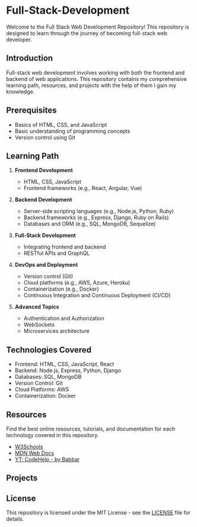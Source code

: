 # Full-Stack-Development

Welcome to the Full Stack Web Development Repository! This repository is designed to learn through the journey of becoming full-stack web developer.

## Introduction

Full-stack web development involves working with both the frontend and backend of web applications. This repository contains my comprehensive learning path, resources, and projects with the help of them I gain my knowledge.

## Prerequisites

- Basics of HTML, CSS, and JavaScript
- Basic understanding of programming concepts
- Version control using Git

## Learning Path

1. **Frontend Development**
    - HTML, CSS, JavaScript
    - Frontend frameworks (e.g., React, Angular, Vue)

2. **Backend Development**
    - Server-side scripting languages (e.g., Node.js, Python, Ruby)
    - Backend frameworks (e.g., Express, Django, Ruby on Rails)
    - Databases and ORM (e.g., SQL, MongoDB, Sequelize)

3. **Full-Stack Development**
    - Integrating frontend and backend
    - RESTful APIs and GraphQL

4. **DevOps and Deployment**
    - Version control (Git)
    - Cloud platforms (e.g., AWS, Azure, Heroku)
    - Containerization (e.g., Docker)
    - Continuous Integration and Continuous Deployment (CI/CD)

5. **Advanced Topics**
    - Authentication and Authorization
    - WebSockets
    - Microservices architecture

## Technologies Covered

- Frontend: HTML, CSS, JavaScript, React
- Backend: Node.js, Express, Python, Django
- Databases: SQL, MongoDB
- Version Control: Git
- Cloud Platforms: AWS
- Containerization: Docker

## Resources

Find the best online resources, tutorials, and documentation for each technology covered in this repository. 

- [W3Schools](https://www.w3schools.com/)
- [MDN Web Docs](https://developer.mozilla.org/)
- [YT: CodeHelp - by Babbar](https://www.youtube.com/playlist?list=PLDzeHZWIZsTo0wSBcg4-NMIbC0L8evLrD)

## Projects

## License

This repository is licensed under the MIT License - see the [LICENSE](LICENSE) file for details.